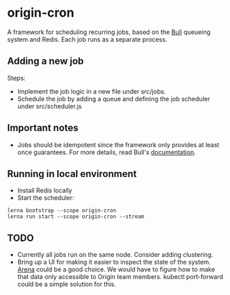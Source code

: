 # origin-cron

A framework for scheduling recurring jobs, based on the [Bull](https://github.com/OptimalBits/bull) queueing system and Redis.
Each job runs as a separate process.

## Adding a new job
Steps:
  * Implement the job logic in a new file under src/jobs.
  * Schedule the job by adding a queue and defining the job scheduler under src/scheduler.js

## Important notes
  * Jobs should be idempotent since the framework only provides at least once guarantees. For more details, read Bull's [documentation](https://github.com/OptimalBits/bull#important-notes).

## Running in local environment
  * Install Redis locally
  * Start the scheduler:
```
lerna bootstrap --scope origin-cron
lerna run start --scope origin-cron --stream
```

## TODO
  * Currently all jobs run on the same node. Consider adding clustering.
  * Bring up a UI for making it easier to inspect the state of the system. [Arena](https://github.com/bee-queue/arena#readme) could be a good choice. We would have to figure how to make that data only accessible to Origin team members. kubectl port-forward could be a simple solution for this. 